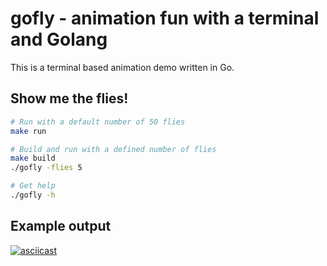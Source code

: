 # gofly - animation fun with a terminal and Golang

This is a terminal based animation demo written in Go.

## Show me the flies!

```sh
# Run with a default number of 50 flies
make run

# Build and run with a defined number of flies
make build
./gofly -flies 5

# Get help
./gofly -h
```

## Example output

[![asciicast](https://asciinema.org/a/hXJlmaFQU8BDbgCJ22r5RUk6c.svg)](https://asciinema.org/a/hXJlmaFQU8BDbgCJ22r5RUk6c)